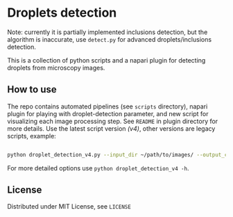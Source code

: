 # Droplets detection

Note: currently it is partially implemented inclusions detection, but the
algorithm is inaccurate, use `detect.py` for advanced droplets/inclusions
detection.

This is a collection of python scripts and a napari plugin for detecting droplets from microscopy images.

## How to use
The repo contains automated pipelines (see `scripts` directory), napari plugin for playing with droplet-detection parameter, and new script for visualizing each image processing step. See `README` in plugin directory for more details. Use the latest script version *(v4)*, other versions are legacy scripts, example:

```bash

python droplet_detection_v4.py --input_dir ~/path/to/images/ --output_csv ~/path/to/output.csv --min_diameter 60 --max_diameter 200 --min_circularity 0.7 --min_border_dist 50 --conversion_factor 1.1376

```

For more detailed options use `python droplet_detection_v4 -h`.

## License

Distributed under MIT License, see `LICENSE`
